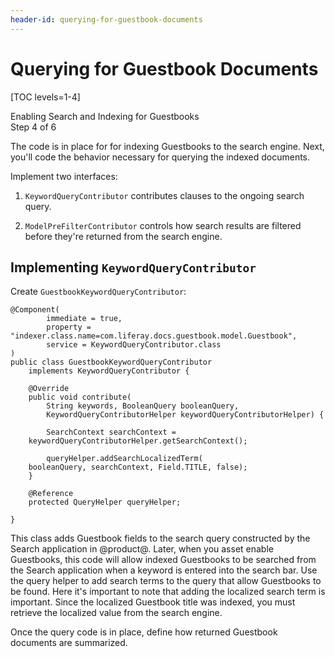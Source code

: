 ```yaml
---
header-id: querying-for-guestbook-documents
---
```


# Querying for Guestbook Documents

[TOC levels=1-4]

<div class="learn-path-step">
    <p>Enabling Search and Indexing for Guestbooks<br>Step 4 of 6</p>
</div>

The code is in place for for indexing Guestbooks to the search engine. Next,
you'll code the behavior necessary for querying the indexed documents.

Implement two interfaces:

1.  `KeywordQueryContributor` contributes clauses to the ongoing search query.

2.  `ModelPreFilterContributor` controls how search results are filtered before
    they're returned from the search engine.

## Implementing `KeywordQueryContributor`

Create `GuestbookKeywordQueryContributor`: 

    @Component(
            immediate = true,
            property = "indexer.class.name=com.liferay.docs.guestbook.model.Guestbook",
            service = KeywordQueryContributor.class
    )
    public class GuestbookKeywordQueryContributor
        implements KeywordQueryContributor {

        @Override
        public void contribute(
            String keywords, BooleanQuery booleanQuery,
            KeywordQueryContributorHelper keywordQueryContributorHelper) {

            SearchContext searchContext =
        keywordQueryContributorHelper.getSearchContext();

            queryHelper.addSearchLocalizedTerm(
        booleanQuery, searchContext, Field.TITLE, false);
        }

        @Reference
        protected QueryHelper queryHelper;

    }

This class adds Guestbook fields to the search query constructed by the Search
application in @product@. Later, when you asset enable Guestbooks, this code
will allow indexed Guestbooks to be searched from the Search application when
a keyword is entered into the search bar. Use the query helper to add search
terms to the query that allow Guestbooks to be found. Here it's important to
note that adding the localized search term is important. Since the localized
Guestbook title was indexed, you must retrieve the localized value from the
search engine.

Once the query code is in place, define how returned Guestbook documents are
summarized. 
